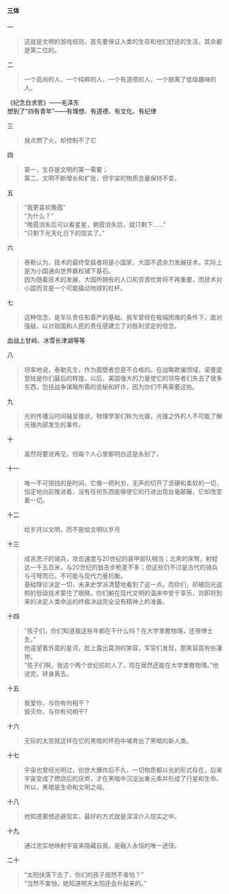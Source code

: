 #### 三体

一
> 这就是文明的游戏规则，首先要保证人类的生存和他们舒适的生活，其余都是第二位的。

二

> 一个高尚的人，一个纯粹的人，一个有道德的人，一个脱离了低级趣味的人。

《纪念白求恩》——毛泽东<br>
想到了“四有青年”——有理想、有道德、有文化、有纪律

三
> 我点燃了火，却控制不了它

四
> 第一，生存是文明的第一需要；<br>
第二，文明不断增长和扩张，但宇宙的物质总量保持不变。

五
>“我更喜欢晚霞” <br>
“为什么？”<br>
“晚霞消失后可以看星星，朝霞消失后，就只剩下......”<br>
“只剩下光天化日下的现实了。”

六
>泰勒认为，技术的最终受益者将是小国家，大国不遗余力发展技术，实际上是为小国通向世界霸权铺下基石。<br>
因为随着技术的发展，大国所拥有的人口和资源优势将不再重要，而技术对小国而言是一个可能撬动地球的杠杆。

七
>这种信念，是军队责任和尊严的基础。我军曾经在极端困难的条件下，面对强敌，以对祖国和人民的责任感建立了对胜利坚定的信念。

血战上甘岭、冰雪长津湖等等

八
>坦率地说，泰勒先生，作为面壁者您是不合格的。在战略欺骗领域，诺曼底登陆是你们最后的辉煌，以后，美国强大的力量使它的领导者们失去了很多东西，包括战争谋略所需的诡秘和奸诈，因为你们不再需要这些。

九
> 光的传播沿时间轴呈锥状，物理学家们称为光锥，光锥之外的人不可能了解光锥内部发生的事件。

十
> 虽然将要说再见，但每个人心里都明白这是永别了。

十一
> 唯一不可阻挡的是时间，它像一把利刃，无声的切开了坚硬和柔软的一切，恒定地向前推进着，没有任何东西能够使它的行进出现丝毫颠簸，它却改变着一切。

十二
> 给岁月以文明，而不是给文明以岁月

十三
> 成吉思汗的骑兵，攻击速度与20世纪的装甲部队相当；北宋的床弩，射程达一千五百米，与20世纪的狙击步枪差不多；但这些仍不过是古代的骑兵与弓弩而已，不可能与现代力量抗衡。<br>
基础理论决定一切，未来史学派清楚地看到了这一点。而你们，却被回光返照的低级技术蒙住了眼睛，你们躺在现代文明的温床中安于享乐，对即将到来的决定人类命运的终极决战完全没有精神上的准备。

十四
> “孩子们，你们知道我这些年都在干什么吗？在大学里教物理，还带博士生。”<br>
他遥望着外面的星河，脸上露出莫测的笑容，军官们发现，那笑容竟有些凄惨。<br>
“孩子们啊，我这个两个世纪前的人了，现在居然还能在大学里教物理。”他说完，转身离去。

十五
> 我爱你，与你有何相干？<br>
毁灭你，与你有何相干?

十六
> 无际的太空就这样在它的黑暗的怀抱中哺育出了黑暗的新人类。

十七
> 宇宙也曾经光明过，创世大爆炸后不久，一切物质都以光的形式存在，后来宇宙变成了燃烧后的灰烬，才在黑暗中沉淀出重元素并形成了行星和生命。<br>
所以，黑暗是生命和文明之母。

十八
> 他知道要想逃避现实，最好的方式就是深深介入现实之中。

十九
> 通过忠实地映射宇宙来隐藏自我，是融入永恒的唯一途径。

二十
> “太阳快落下去了，你们的孩子居然不害怕？”<br>
“当然不害怕，她知道明天太阳还会升起来的。”